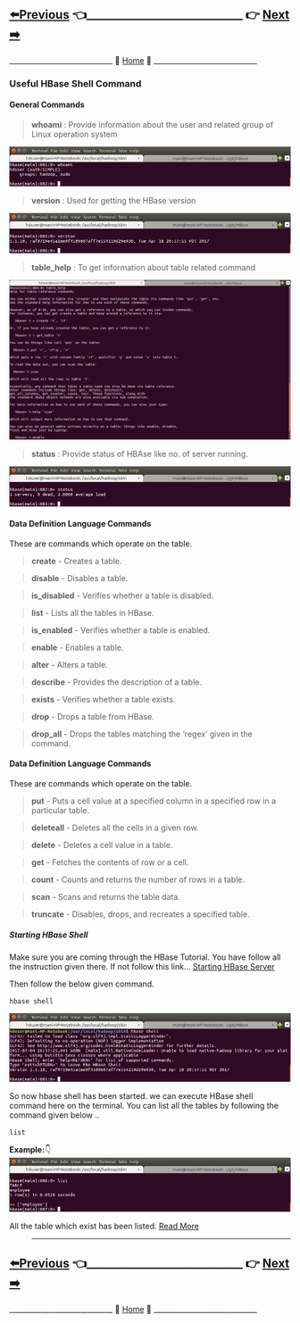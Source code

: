 
## [:arrow_left:Previous](https://github.com/maniram-yadav/HBase/blob/master/HBase_Overview.md) :point_left:____________________________ :point_right:        [Next :arrow_right:](https://github.com/maniram-yadav/HBase/blob/master/HBase_Create_Table.md)

_____________________________ :door: [Home](https://github.com/maniram-yadav/HBase) :door: _____________________________


### Useful HBase Shell Command

#### General Commands

> **whoami** : Provide information about the user and related group of Linux operation system


![whoami](https://github.com/maniram-yadav/HBase/blob/master/images/whoami.png)


> **version** : Used for getting the HBase version


![version](https://github.com/maniram-yadav/HBase/blob/master/images/version.png)



> **table_help** : To get information about table related command


![table help](https://github.com/maniram-yadav/HBase/blob/master/images/tablehelp.png)



> **status** : Provide status of HBAse like no. of server running.


![status](https://github.com/maniram-yadav/HBase/blob/master/images/status.png)


#### Data Definition Language Commands

These are commands which operate on the table.
> **create** - Creates a table.

> **disable** - Disables a table.

> **is_disabled** - Verifies whether a table is disabled.

> **list** - Lists all the tables in HBase.

> **is_enabled** - Verifies whether a table is enabled.

> **enable** - Enables a table.

> **alter** - Alters a table.

> **describe** - Provides the description of a table.

> **exists** - Verifies whether a table exists.

> **drop** - Drops a table from HBase.

> **drop_all** - Drops the tables matching the ‘regex’ given in the command.


#### Data Definition Language Commands

These are commands which operate on the table.

> **put** - Puts a cell value at a specified column in a specified row in a particular table.

> **deleteall** - Deletes all the cells in a given row.

> **delete** - Deletes a cell value in a table.

> **get** - Fetches the contents of row or a cell.

> **count** - Counts and returns the number of rows in a table.

> **scan** - Scans and returns the table data.

> **truncate** - Disables, drops, and recreates a specified table.

##### Starting HBase Shell
Make sure you are coming through the HBase Tutorial. You have follow all the instruction given there. If not follow this link...
[Starting HBase Server]()

Then follow the below given command.
```
hbase shell
```
![hbase shell](https://github.com/maniram-yadav/HBase/blob/master/images/hbaseshell.png)

So now hbase shell has been started. we can execute HBase shell command here on the terminal.
You can list all the tables by following the command given below ..
```
list
```
**Example:**:point_down:
![list database](https://github.com/maniram-yadav/HBase/blob/master/images/list.png)

All the table which exist has been listed. [Read More](https://github.com/maniram-yadav/HBase/blob/master/HBase_Create_Table.md)
> ___

## [:arrow_left:Previous](https://github.com/maniram-yadav/HBase/blob/master/HBase_Overview.md) :point_left:____________________________ :point_right:        [Next :arrow_right:](https://github.com/maniram-yadav/HBase/blob/master/HBase_Create_Table.md)

_____________________________ :door: [Home](https://github.com/maniram-yadav/HBase) :door: _____________________________
